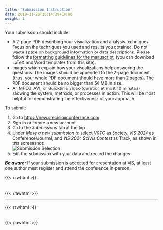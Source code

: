 ```yaml
---
title: 'Submission Instruction'
date: 2019-11-28T15:14:39+10:00
weight: 1
---
```


Your submission should include:
- A 2-page PDF describing your visualization and analysis techniques. Focus on the techniques you used and results you obtained. Do not waste space on background information or data descriptions. Please follow the [formatting guidelines for the manuscript.](http://junctionpublishing.org/vgtc/Tasks/camera.html) (you can download LaTeX and Word templates from this site).
- Images which explain how your visualizations help answering the questions. The images should be appended to the 2-page document (thus, your whole PDF document should have more than 2 pages). The PDF document should be no bigger than 50 MB in size.
- An MPEG, AVI, or Quicktime video (duration at most 10 minutes) showing the system, methods, or processes in action. This will be most helpful for demonstrating the effectiveness of your approach.


To submit:
1. Go to https://new.precisionconference.com
2. Sign in or create a new account
3. Go to the *Submissions* tab at the top 
4. Under *Make a new submission to* select *VGTC* as Society, *VIS 2024* as Conference/Journal, and *VIS 2024 SciVis Contest* as Track, as shown in this screenshot:  
![Submission Selection](/submit.png)
5. Edit the submission with your data and record the changes  

***Be aware:*** If your submission is accepted for presentation at VIS, at least one author must register and attend the conference in-person.


{{< rawhtml >}}
<div style="height:  20px"></div>
{{< /rawhtml >}} 

----------   

{{< rawhtml >}}
<div style="height:  20px"></div>
{{< /rawhtml >}}